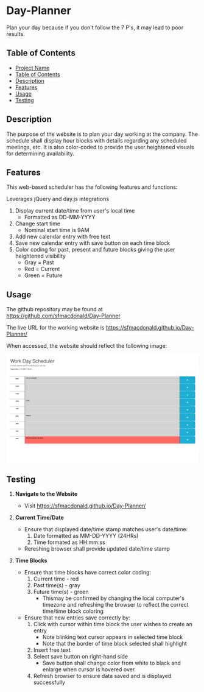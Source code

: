 # Day-Planner
Plan your day because if you don't follow the 7 P's, it may lead to poor results.

## Table of Contents

- [Project Name](#project-name)
- [Table of Contents](#table-of-contents)
- [Description](#description)
- [Features](#features)
- [Usage](#usage)
- [Testing](#testing)

## Description

The purpose of the website is to plan your day working at the company. The schedule shall display hour blocks with details regarding any scheduled meetings, etc. It is also color-coded to provide the user heightened visuals for determining availability.

## Features

This web-based scheduler has the following features and functions:

Leverages jQuery and day.js integrations

1. Display current date/time from user's local time
    - Formatted as DD-MM-YYYY
2. Change start time
    - Nominal start time is 9AM
3. Add new calendar entry with free text
4. Save new calendar entry with save button on each time block
5. Color coding for past, present and future blocks giving the user heightened visibility
    - Gray = Past
    - Red = Current
    - Green = Future

## Usage

The github repository may be found at https://github.com/sfmacdonald/Day-Planner

The live URL for the working website is https://sfmacdonald.github.io/Day-Planner/

When accessed, the website should reflect the following image:

![scheduler](<./Screen Shot 2023-11-21 at 5.26.28 PM.png>)

## Testing

1. **Navigate to the Website**
   - Visit https://sfmacdonald.github.io/Day-Planner/

2. **Current Time/Date**
    - Ensure that displayed date/time stamp matches user's date/time:
        1. Date formatted as MM-DD-YYYY (24HRs)
        2. Time formated as HH:mm:ss
    - Rereshing browser shall provide updated date/time stamp

3. **Time Blocks**
    - Ensure that time blocks have correct color coding:
        1. Current time - red
        2. Past time(s) - gray 
        3. Future time(s) - green
            -   Thismay be confirmed by changing the local computer's timezone and refreshing the browser to reflect the correct time/time block coloring
    - Ensure that new entries save correctly by:
        1. Click with cursor within time block the user wishes to create an entry
            - Note blinking text cursor appears in selected time block 
            - Note that the border of time block selected shall highlight
        2. Insert free text
        3. Select save button on right-hand side 
            - Save button shall change color from white to black and enlarge when cursor is hovered over.
        4. Refresh browser to ensure data saved and is displayed successfully